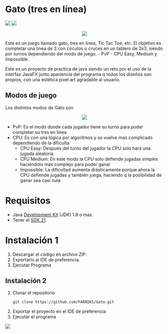 #  Gato (tres en línea) 
<p align="left">
   <img src="https://img.shields.io/badge/VERSI%C3%93N-V1.0-rgb(15%2C128%2C193)">
   <img src="https://img.shields.io/badge/ESTADO-FINALIZADO-brightgreen">
   
</p>
<p align="center">
	<img src=https://private-user-images.githubusercontent.com/128429185/301374346-98b38b0e-bf4d-4118-971a-e969b711e267.png?jwt=eyJhbGciOiJIUzI1NiIsInR5cCI6IkpXVCJ9.eyJpc3MiOiJnaXRodWIuY29tIiwiYXVkIjoicmF3LmdpdGh1YnVzZXJjb250ZW50LmNvbSIsImtleSI6ImtleTUiLCJleHAiOjE3MDY3NTgyMzUsIm5iZiI6MTcwNjc1NzkzNSwicGF0aCI6Ii8xMjg0MjkxODUvMzAxMzc0MzQ2LTk4YjM4YjBlLWJmNGQtNDExOC05NzFhLWU5NjliNzExZTI2Ny5wbmc_WC1BbXotQWxnb3JpdGhtPUFXUzQtSE1BQy1TSEEyNTYmWC1BbXotQ3JlZGVudGlhbD1BS0lBVkNPRFlMU0E1M1BRSzRaQSUyRjIwMjQwMjAxJTJGdXMtZWFzdC0xJTJGczMlMkZhd3M0X3JlcXVlc3QmWC1BbXotRGF0ZT0yMDI0MDIwMVQwMzI1MzVaJlgtQW16LUV4cGlyZXM9MzAwJlgtQW16LVNpZ25hdHVyZT0xODc3OTg2YjBmOTMzZGU4N2Q2YTY5MjA4OTM0MzMxNzk2M2Q0OWIyZDA5YzY0NjBiM2MxNDJkNGMwODg3NmNiJlgtQW16LVNpZ25lZEhlYWRlcnM9aG9zdCZhY3Rvcl9pZD0wJmtleV9pZD0wJnJlcG9faWQ9MCJ9.q4gauJwqkqHY8UnmtMq16vo_ltDfLojy7rWPxsFjfuI>
	
</p>
Este es un juego llamado gato, tres en linea, Tic Tac Toe, etc. El objetivo es completar una linea de 3 con círculos o cruces en un tablero de 3x3, siendo por turnos dependiendo del modo de juego.
- PvP
- CPU Easy, Medium y Impossible. 

Este es un proyecto de practica de java siendo un reto por el uso de la interfaz JavaFX junto apariencia del programa q todos los diseños son propios, con una estética pixel art agradable al usuario. 

## Modos de juego 
Los distintos modos de Gato son 
<p align="center">	
<img src=https://private-user-images.githubusercontent.com/128429185/301374527-cdf5b8ce-5c27-4702-94e3-888daf020def.png?jwt=eyJhbGciOiJIUzI1NiIsInR5cCI6IkpXVCJ9.eyJpc3MiOiJnaXRodWIuY29tIiwiYXVkIjoicmF3LmdpdGh1YnVzZXJjb250ZW50LmNvbSIsImtleSI6ImtleTUiLCJleHAiOjE3MDY3NTgyMzUsIm5iZiI6MTcwNjc1NzkzNSwicGF0aCI6Ii8xMjg0MjkxODUvMzAxMzc0NTI3LWNkZjViOGNlLTVjMjctNDcwMi05NGUzLTg4OGRhZjAyMGRlZi5wbmc_WC1BbXotQWxnb3JpdGhtPUFXUzQtSE1BQy1TSEEyNTYmWC1BbXotQ3JlZGVudGlhbD1BS0lBVkNPRFlMU0E1M1BRSzRaQSUyRjIwMjQwMjAxJTJGdXMtZWFzdC0xJTJGczMlMkZhd3M0X3JlcXVlc3QmWC1BbXotRGF0ZT0yMDI0MDIwMVQwMzI1MzVaJlgtQW16LUV4cGlyZXM9MzAwJlgtQW16LVNpZ25hdHVyZT02OWY2NDkxNDVmMjMwNDkxZjhhMmU0ZjJiYTM4MjU2ZTBhNzYxNjMyMDg0YTM5ZTQ3ZTU4MDgxYzA5MjNhZTY5JlgtQW16LVNpZ25lZEhlYWRlcnM9aG9zdCZhY3Rvcl9pZD0wJmtleV9pZD0wJnJlcG9faWQ9MCJ9.fsj7ENmOsBzKTjsQFxmtcxu63X6uAQL9XKZOht63EoQ>
</p>

- PvP: Es el modo donde cada jugador tiene su turno para poder completar su tres en linea
- CPU: Es con una lógica por algoritmos y se vuelve mas complicado dependiendo de la dificulta
	- CPU Easy: Después del turno del jugador la CPU solo hará una jugada aleatoria
	- CPU Medium: En este modo la CPU solo defiende jugadas simples haciéndolo mas complejo para poder ganar
	- Impossible:  La dificultad aumenta drásticamente porque ahora la CPU defiende jugadas y también juega, haciendo q la posibilidad de ganar sea casi nula 

# Requisitos
- Java [Development Kit](https://www.java.com/es/download/ie_manual.jsp)  (JDK) 1.8 o mas.
- Tener el [SDK 21](https://download.oracle.com/java/21/latest/jdk-21_windows-x64_bin.exe)

# Instalación 1

1. Descargar el código en archivo ZIP.
2. Exportarlo al IDE de preferencia.
3. Ejecutar Programa

## [](https://github.com/FARNIKS/Conversor-Alura/blob/main/README.md#instalaci%C3%B3n-2)Instalación 2

1. Clonar el repositorio
    ```shell
    git clone https://github.com/FARNIKS/Gato.git
    ```
2. Exportar el proyecto en el IDE de preferencia
3. Ejecutar el programa

[![](https://camo.githubusercontent.com/29ba59dbf61686238096822c7de916a9b41c40bf362b70e7f2c609551ce8f656/68747470733a2f2f696d672e736869656c64732e696f2f62616467652f6c696e6b6564696e2d2532333030373742352e7376673f7374796c653d666f722d7468652d6261646765266c6f676f3d6c696e6b6564696e266c6f676f436f6c6f723d7768697465)](https://www.linkedin.com/in/miguel-jimenez-b34899264/)

